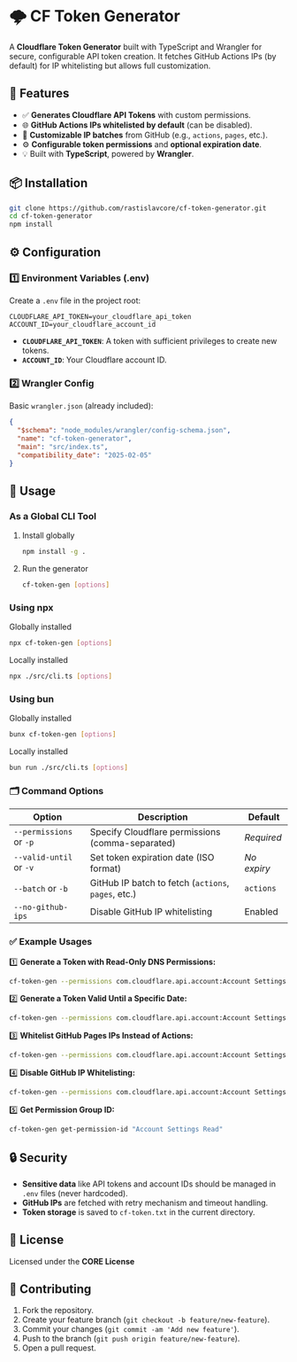 # 🌩️ CF Token Generator

A **Cloudflare Token Generator** built with TypeScript and Wrangler for secure, configurable API token creation. It fetches GitHub Actions IPs (by default) for IP whitelisting but allows full customization.

## 🚀 Features

- ✅ **Generates Cloudflare API Tokens** with custom permissions.
- 🌐 **GitHub Actions IPs whitelisted by default** (can be disabled).
- 🔄 **Customizable IP batches** from GitHub (e.g., `actions`, `pages`, etc.).
- ⚙️ **Configurable token permissions** and **optional expiration date**.
- 💡 Built with **TypeScript**, powered by **Wrangler**.

## 📦 Installation

```bash
git clone https://github.com/rastislavcore/cf-token-generator.git
cd cf-token-generator
npm install
```

## ⚙️ Configuration

### 1️⃣ **Environment Variables (.env)**

Create a `.env` file in the project root:

```env
CLOUDFLARE_API_TOKEN=your_cloudflare_api_token
ACCOUNT_ID=your_cloudflare_account_id
```

- **`CLOUDFLARE_API_TOKEN`**: A token with sufficient privileges to create new tokens.
- **`ACCOUNT_ID`**: Your Cloudflare account ID.

### 2️⃣ **Wrangler Config**

Basic `wrangler.json` (already included):

```json
{
  "$schema": "node_modules/wrangler/config-schema.json",
  "name": "cf-token-generator",
  "main": "src/index.ts",
  "compatibility_date": "2025-02-05"
}
```

## 🚀 Usage

### As a Global CLI Tool

1. Install globally

   ```bash
   npm install -g .
   ```

2. Run the generator

   ```bash
   cf-token-gen [options]
   ```

### Using npx

Globally installed

```bash
npx cf-token-gen [options]
```

Locally installed

```bash
npx ./src/cli.ts [options]
```

### Using bun

Globally installed

```bash
bunx cf-token-gen [options]
```

Locally installed

```bash
bun run ./src/cli.ts [options]
```

### 🗂️ **Command Options**

| Option                      | Description                                           | Default      |
| --------------------------- | ----------------------------------------------------- | ------------ |
| `--permissions` or `-p`     | Specify Cloudflare permissions (comma-separated)      | _Required_   |
| `--valid-until` or `-v`     | Set token expiration date (ISO format)                | _No expiry_  |
| `--batch` or `-b`           | GitHub IP batch to fetch (`actions`, `pages`, etc.)   | `actions`    |
| `--no-github-ips`           | Disable GitHub IP whitelisting                        | Enabled      |

### ✅ **Example Usages**

1️⃣ **Generate a Token with Read-Only DNS Permissions:**

```bash
cf-token-gen --permissions com.cloudflare.api.account:Account Settings Read
```

2️⃣ **Generate a Token Valid Until a Specific Date:**

```bash
cf-token-gen --permissions com.cloudflare.api.account:Account Settings Read --valid-until 2025-12-31T23:59:59Z
```

3️⃣ **Whitelist GitHub Pages IPs Instead of Actions:**

```bash
cf-token-gen --permissions com.cloudflare.api.account:Account Settings Read --batch pages
```

4️⃣ **Disable GitHub IP Whitelisting:**

```bash
cf-token-gen --permissions com.cloudflare.api.account:Account Settings Read --no-github-ips
```

5️⃣ **Get Permission Group ID:**

```bash
cf-token-gen get-permission-id "Account Settings Read"
```

## 🔒 Security

- **Sensitive data** like API tokens and account IDs should be managed in `.env` files (never hardcoded).
- **GitHub IPs** are fetched with retry mechanism and timeout handling.
- **Token storage** is saved to `cf-token.txt` in the current directory.

## 📜 License

Licensed under the **CORE License**

## 🤝 Contributing

1. Fork the repository.
2. Create your feature branch (`git checkout -b feature/new-feature`).
3. Commit your changes (`git commit -am 'Add new feature'`).
4. Push to the branch (`git push origin feature/new-feature`).
5. Open a pull request.
